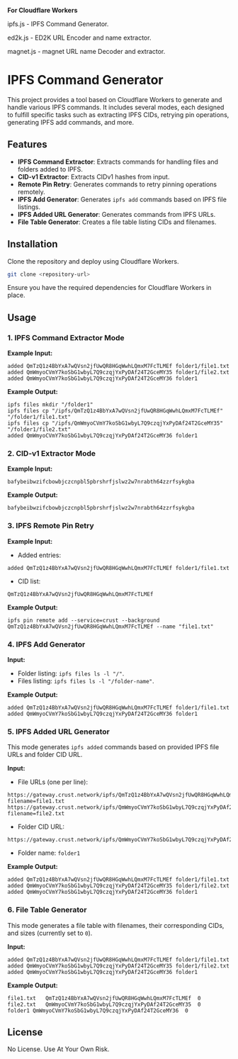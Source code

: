 **For Cloudflare Workers**

ipfs.js - IPFS Command Generator.

ed2k.js - ED2K URL Encoder and name extractor.

magnet.js - magnet URL name Decoder and extractor.





# IPFS Command Generator

This project provides a tool based on Cloudflare Workers to generate and handle various IPFS commands. It includes several modes, each designed to fulfill specific tasks such as extracting IPFS CIDs, retrying pin operations, generating IPFS add commands, and more.

## Features
- **IPFS Command Extractor**: Extracts commands for handling files and folders added to IPFS.
- **CID-v1 Extractor**: Extracts CIDv1 hashes from input.
- **Remote Pin Retry**: Generates commands to retry pinning operations remotely.
- **IPFS Add Generator**: Generates `ipfs add` commands based on IPFS file listings.
- **IPFS Added URL Generator**: Generates commands from IPFS URLs.
- **File Table Generator**: Creates a file table listing CIDs and filenames.

## Installation
Clone the repository and deploy using Cloudflare Workers.

```bash
git clone <repository-url>
```

Ensure you have the required dependencies for Cloudflare Workers in place.

## Usage

### 1. IPFS Command Extractor Mode

**Example Input:**
```
added QmTzQ1z4BbYxA7wQVsn2jfUwQR8HGqWwhLQmxM7FcTLMEf folder1/file1.txt
added QmWmyoCVmY7koSbG1wbyL7Q9czqjYxPyDAf24T2GceMY35 folder1/file2.txt
added QmWmyoCVmY7koSbG1wbyL7Q9czqjYxPyDAf24T2GceMY36 folder1
```

**Example Output:**
```
ipfs files mkdir "/folder1"
ipfs files cp "/ipfs/QmTzQ1z4BbYxA7wQVsn2jfUwQR8HGqWwhLQmxM7FcTLMEf" "/folder1/file1.txt"
ipfs files cp "/ipfs/QmWmyoCVmY7koSbG1wbyL7Q9czqjYxPyDAf24T2GceMY35" "/folder1/file2.txt"
added QmWmyoCVmY7koSbG1wbyL7Q9czqjYxPyDAf24T2GceMY36 folder1
```

### 2. CID-v1 Extractor Mode

**Example Input:**
```
bafybeibwzifcbowbjczcnpbl5pbrshrfjslwz2w7nrabth64zzrfsykgba
```

**Example Output:**
```
bafybeibwzifcbowbjczcnpbl5pbrshrfjslwz2w7nrabth64zzrfsykgba
```

### 3. IPFS Remote Pin Retry

**Example Input:**
- Added entries: 
```
added QmTzQ1z4BbYxA7wQVsn2jfUwQR8HGqWwhLQmxM7FcTLMEf folder1/file1.txt
```
- CID list: 
```
QmTzQ1z4BbYxA7wQVsn2jfUwQR8HGqWwhLQmxM7FcTLMEf
```

**Example Output:**
```
ipfs pin remote add --service=crust --background QmTzQ1z4BbYxA7wQVsn2jfUwQR8HGqWwhLQmxM7FcTLMEf --name "file1.txt"
```

### 4. IPFS Add Generator

**Input:**
- Folder listing: `ipfs files ls -l "/"`.
- Files listing: `ipfs files ls -l "/folder-name"`.

**Example Output:**
```
added QmTzQ1z4BbYxA7wQVsn2jfUwQR8HGqWwhLQmxM7FcTLMEf folder1/file1.txt
added QmWmyoCVmY7koSbG1wbyL7Q9czqjYxPyDAf24T2GceMY36 folder1
```

### 5. IPFS Added URL Generator

This mode generates `ipfs added` commands based on provided IPFS file URLs and folder CID URL.

**Input:**
- File URLs (one per line):
```
https://gateway.crust.network/ipfs/QmTzQ1z4BbYxA7wQVsn2jfUwQR8HGqWwhLQmxM7FcTLMEf?filename=file1.txt
https://gateway.crust.network/ipfs/QmWmyoCVmY7koSbG1wbyL7Q9czqjYxPyDAf24T2GceMY35?filename=file2.txt
```
- Folder CID URL:
```
https://gateway.crust.network/ipfs/QmWmyoCVmY7koSbG1wbyL7Q9czqjYxPyDAf24T2GceMY36
```
- Folder name: `folder1`

**Example Output:**
```
added QmTzQ1z4BbYxA7wQVsn2jfUwQR8HGqWwhLQmxM7FcTLMEf folder1/file1.txt
added QmWmyoCVmY7koSbG1wbyL7Q9czqjYxPyDAf24T2GceMY35 folder1/file2.txt
added QmWmyoCVmY7koSbG1wbyL7Q9czqjYxPyDAf24T2GceMY36 folder1
```

### 6. File Table Generator

This mode generates a file table with filenames, their corresponding CIDs, and sizes (currently set to `0`).

**Input:**
```
added QmTzQ1z4BbYxA7wQVsn2jfUwQR8HGqWwhLQmxM7FcTLMEf folder1/file1.txt
added QmWmyoCVmY7koSbG1wbyL7Q9czqjYxPyDAf24T2GceMY35 folder1/file2.txt
added QmWmyoCVmY7koSbG1wbyL7Q9czqjYxPyDAf24T2GceMY36 folder1
```

**Example Output:**
```
file1.txt	QmTzQ1z4BbYxA7wQVsn2jfUwQR8HGqWwhLQmxM7FcTLMEf	0
file2.txt	QmWmyoCVmY7koSbG1wbyL7Q9czqjYxPyDAf24T2GceMY35	0
folder1	QmWmyoCVmY7koSbG1wbyL7Q9czqjYxPyDAf24T2GceMY36	0
```

## License
No License. Use At Your Own Risk.

